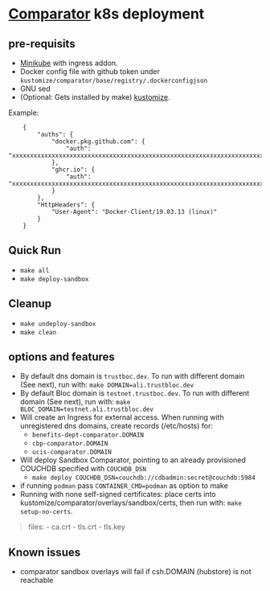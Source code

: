 # [Comparator](https://github.com/trustbloc/edge-service/blob/f48851fa0210c74fcf3a4c7569ac8eaded1794f8/cmd/comparator-rest/README.md) k8s deployment #


## pre-requisits
* [Minikube](https://minikube.sigs.k8s.io/docs/start/) with ingress addon.
* Docker config file with github token under `kustomize/comparator/base/registry/.dockerconfigjson`
* GNU sed
* (Optional: Gets installed by make) [kustomize](https://kubectl.docs.kubernetes.io/installation/kustomize/).

Example:

		{
			"auths": {
				"docker.pkg.github.com": {
					"auth": "xxxxxxxxxxxxxxxxxxxxxxxxxxxxxxxxxxxxxxxxxxxxxxxxxxxxxxxxxxxxxxxxxxxxxxxx"
				},
				"ghcr.io": {
					"auth": "xxxxxxxxxxxxxxxxxxxxxxxxxxxxxxxxxxxxxxxxxxxxxxxxxxxxxxxxxxxxxxxxxxxxxxxx"
				}
			},
			"HttpHeaders": {
				"User-Agent": "Docker-Client/19.03.13 (linux)"
			}
		}

## Quick Run
* `make all`
* `make deploy-sandbox`

## Cleanup
* `make undeploy-sandbox`
* `make clean`

## options and features
* By default dns domain is `trustboc.dev`. To run with different domain (See next), run with: `make DOMAIN=ali.trustbloc.dev`
* By default Bloc domain is `testnet.trustboc.dev`. To run with different domain (See next), run with: `make BLOC_DOMAIN=testnet.ali.trustbloc.dev`
* Will create an Ingress for external access. When running with unregistered dns domains, create records (/etc/hosts) for:
	- `benefits-dept-comparator.DOMAIN`
	- `cbp-comparator.DOMAIN`
	- `ucis-comparator.DOMAIN`
* Will deploy Sandbox Comparator, pointing to an already provisioned COUCHDB specified with `COUCHDB_DSN`
	- `make deploy COUCHDB_DSN=couchdb://cdbadmin:secret@couchdb:5984`
* if running `podman` pass `CONTAINER_CMD=podman` as option to make
* Running with none self-signed certificates: place certs into kustomize/comparator/overlays/sandbox/certs, then run with: `make setup-no-certs`.
>files:
	- ca.crt
	- tls.crt
	- tls.key

## Known issues
* comparator sandbox overlays will fail if csh.DOMAIN (hubstore)
is not reachable
